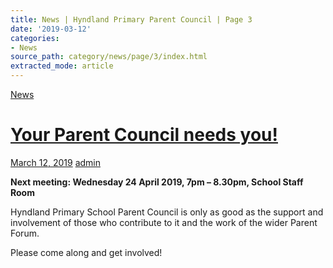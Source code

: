```yaml
---
title: News | Hyndland Primary Parent Council | Page 3
date: '2019-03-12'
categories:
- News
source_path: category/news/page/3/index.html
extracted_mode: article
---
```

[News](category/news/)

# [Your Parent Council needs you!](news/your-parent-council-needs-you-13/)

[March 12, 2019](news/your-parent-council-needs-you-13/) [admin](author/admin/)

**Next meeting: Wednesday 24 April 2019, 7pm – 8.30pm, School Staff Room**

Hyndland Primary School Parent Council is only as good as the support and involvement of those who contribute to it and the work of the wider Parent Forum.

Please come along and get involved!
